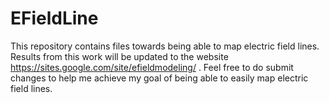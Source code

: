 # EFieldLine

This repository contains files towards being able to map electric field lines. Results from this work will be updated to the
website https://sites.google.com/site/efieldmodeling/ . Feel free to do submit changes to help me achieve my goal of being able
to easily map electric field lines.
